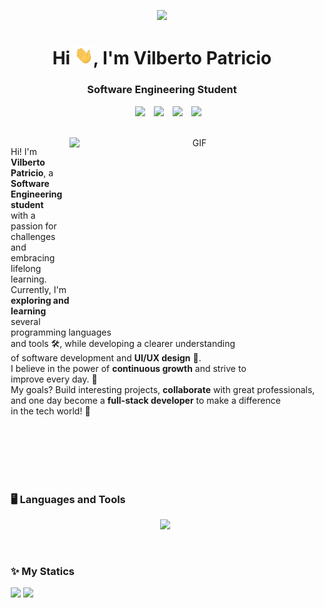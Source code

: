 <p align="center">
  <img src="https://github.com/thompsonemerson/thompsonemerson/raw/master/cover-thompson.png" height="200"/>
</p>
<h1 align="center">Hi <img src="https://raw.githubusercontent.com/ABSphreak/ABSphreak/master/gifs/Hi.gif" width="30px">, I'm Vilberto Patricio</h1>
<h3 align="center">Software Engineering Student</h3>
<p align="center">
</p>


<p align="center">
 <div align="center"  class="icons-social" style="margin-left: 10px;">
        <a style="margin-left: 10px;"  target="_blank" href="www.linkedin.com/in/vilberto-patricio-julca-364bb02b3">
			<img src="https://img.icons8.com/doodle/40/000000/linkedin--v2.png"></a>
        <a style="margin-left: 10px;" target="_blank" href="https://github.com/Vilberto02">
		<img src="https://img.icons8.com/doodle/40/000000/github--v1.png"></a>
        <a style="margin-left: 10px;" target="_blank" href="https://instagram.com/vilberto-patricio">
			<img src="https://img.icons8.com/doodle/40/000000/instagram-new--v2.png"></a>
		<a style="margin-left: 10px;" target="_blank" href = "mailto: albertojulcapatricio@gmail.com">
				<img src="https://img.icons8.com/doodle/1x/gmail.png" ></a>
</p>

<br>


<a target="_blank" align="center">
  <img align="right" top="500" height="300" width="400" alt="GIF" src="https://media.giphy.com/media/SWoSkN6DxTszqIKEqv/giphy.gif">
</a>

<p align="left">
  Hi! I'm <b>Vilberto Patricio</b>, a <b>Software Engineering student</b> <br> with a passion for challenges and embracing lifelong learning.<br>
  Currently, I'm <b>exploring and learning</b> several programming languages <br> ​​and tools 🛠️, while developing a clearer understanding <br> of software development and <b>UI/UX design</b> 🎨.<br>
  I believe in the power of <b>continuous growth</b> and strive to <br> improve every day. 🌱<br>
  My goals? Build interesting projects, <b>collaborate</b> with great professionals, <br> and one day become a <b>full-stack developer</b> to make a difference <br> in the tech world! 🚀
  <br>
</p>

<br>
<br>
<br>
<br>
<br>

<h3 align="left"> 🖥️ Languages and Tools</h3>
<p align="center">
  <a href="https://skillicons.dev">
    <img src="https://skillicons.dev/icons?i=git,cpp,css,figma,github,html,java,js,md,mysql,nextjs,nodejs,py,react,tailwind,ts,vscode&perline=18" />
  </a>
</p>

<br>

<h3 align="left"> ✨ My Statics</h3>
<p align="left">
  <img width="49%" src="https://github-readme-stats.vercel.app/api?username=vilberto02&show_icons=true&theme=holi&hide_border=true" />
  <img width="37.6%" src="https://github-readme-stats.vercel.app/api/top-langs/?username=vilberto02&layout=compact&theme=holi&hide_border=true&hide=jupyter%20notebook" />
</p>
<br>


<!---
Vilberto02/Vilberto02 is a ✨ special ✨ repository because its `README.md` (this file) appears on your GitHub profile.
You can click the Preview link to take a look at your changes.
--->
